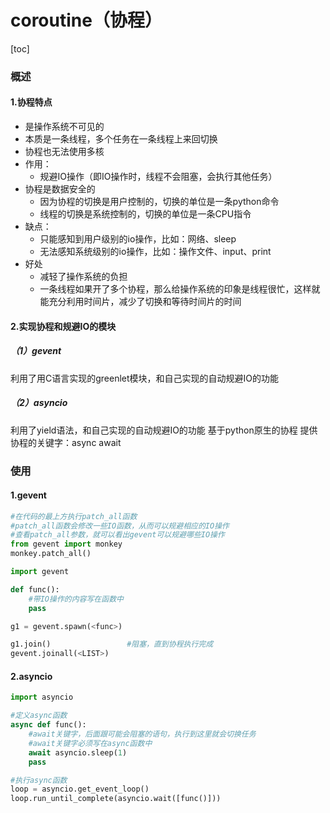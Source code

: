 # coroutine（协程）
[toc]
### 概述
#### 1.协程特点
* 是操作系统不可见的
* 本质是一条线程，多个任务在一条线程上来回切换
* 协程也无法使用多核
* 作用：
  * 规避IO操作（即IO操作时，线程不会阻塞，会执行其他任务）
* 协程是数据安全的
  * 因为协程的切换是用户控制的，切换的单位是一条python命令
  * 线程的切换是系统控制的，切换的单位是一条CPU指令
* 缺点：
  * 只能感知到用户级别的io操作，比如：网络、sleep
  * 无法感知系统级别的io操作，比如：操作文件、input、print
* 好处
  * 减轻了操作系统的负担
  * 一条线程如果开了多个协程，那么给操作系统的印象是线程很忙，这样就能充分利用时间片，减少了切换和等待时间片的时间

#### 2.实现协程和规避IO的模块
##### （1）gevent
利用了用C语言实现的greenlet模块，和自己实现的自动规避IO的功能

##### （2）asyncio
利用了yield语法，和自己实现的自动规避IO的功能
基于python原生的协程
提供协程的关键字：async await

### 使用
#### 1.gevent
```python
#在代码的最上方执行patch_all函数
#patch_all函数会修改一些IO函数，从而可以规避相应的IO操作
#查看patch_all参数，就可以看出gevent可以规避哪些IO操作
from gevent import monkey
monkey.patch_all()

import gevent

def func():
    #带IO操作的内容写在函数中
    pass

g1 = gevent.spawn(<func>)

g1.join()                 #阻塞，直到协程执行完成
gevent.joinall(<LIST>)
```

#### 2.asyncio
```python
import asyncio

#定义async函数
async def func():
    #await关键字，后面跟可能会阻塞的语句，执行到这里就会切换任务
    #await关键字必须写在async函数中
    await asyncio.sleep(1)
    pass

#执行async函数
loop = asyncio.get_event_loop()
loop.run_until_complete(asyncio.wait([func()]))
```
